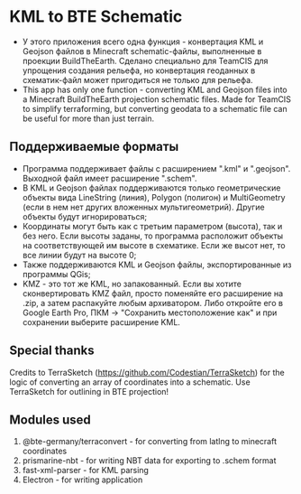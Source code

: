 # KML to BTE Schematic
* У этого приложения всего одна функция - конвертация KML и Geojson файлов в Minecraft schematic-файлы, выполненные в проекции BuildTheEarth. Сделано специально для TeamCIS для упрощения создания рельефа, но конвертация геоданных в схематик-файл может пригодиться не только для рельефа.
* This app has only one function - converting KML and Geojson files into a Minecraft BuildTheEarth projection schematic files. Made for TeamCIS to simplify terraforming, but converting geodata to a schematic file can be useful for more than just terrain.
## Поддерживаемые форматы
* Программа поддерживает файлы с расширением ".kml" и ".geojson". Выходной файл имеет расширение ".schem".
* В KML и Geojson файлах поддерживаются только геометрические объекты вида LineString (линия), Polygon (полигон) и MultiGeometry (если в нем нет других вложенных мультигеометрий). Другие объекты будут игнорироваться;
* Координаты могут быть как с третьим параметром (высота), так и без него. Если высоты заданы, то программа расположит объекты на соответствующей им высоте в схематике. Если же высот нет, то все линии будут на высоте 0;
* Также поддерживаются KML и Geojson файлы, экспортированные из программы QGis;
* KMZ - это тот же KML, но запакованный. Если вы хотите сконвертировать KMZ файл, просто поменяйте его расширение на .zip, а затем распакуйте любым архиватором. Либо откройте его в Google Earth Pro, ПКМ -> "Сохранить местоположение как" и при сохранении выберите расширение KML.
## Special thanks
Credits to TerraSketch (https://github.com/Codestian/TerraSketch) for the logic of converting an array of coordinates into a schematic.
Use TerraSketch for outlining in BTE projection!
## Modules used
1. @bte-germany/terraconvert - for converting from latlng to minecraft coordinates
2. prismarine-nbt - for writing NBT data for exporting to .schem format
3. fast-xml-parser - for KML parsing
4. Electron - for writing application